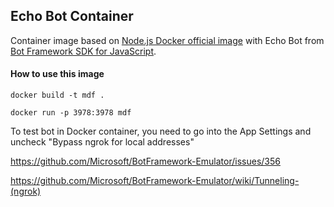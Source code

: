 ## Echo Bot Container

Container image based on [Node.js Docker official image](https://hub.docker.com/_/node/) with Echo Bot from [Bot Framework SDK for JavaScript](https://docs.microsoft.com/es-es/azure/bot-service/javascript/bot-builder-javascript-quickstart?view=azure-bot-service-4.0).   

#### How to use this image

`docker build -t mdf .`

`docker run -p 3978:3978 mdf`

To test bot in Docker container, you need to go into the App Settings and uncheck "Bypass ngrok for local addresses"

https://github.com/Microsoft/BotFramework-Emulator/issues/356

https://github.com/Microsoft/BotFramework-Emulator/wiki/Tunneling-(ngrok)
